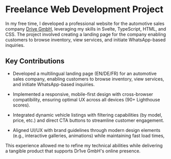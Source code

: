 # Freelance Web Development Project

In my free time, I developed a professional website for the automotive sales company [Drive GmbH](https://www.Dr1ve.ch), leveraging my skills in Svelte, TypeScript, HTML, and CSS.
The project involved creating a landing page for the company enabling customers to browse inventory, view services, and initiate WhatsApp-based inquiries.

## Key Contributions

- Developed a multilingual landing page (EN/DE/FR) for an automotive sales company, enabling customers to browse inventory, view services, and initiate WhatsApp-based inquiries.

- Implemented a responsive, mobile-first design with cross-browser compatibility, ensuring optimal UX across all devices (90+ Lighthouse scores).

- Integrated dynamic vehicle listings with filtering capabilities (by model, price, etc.) and direct CTA buttons to streamline customer engagement.

- Aligned UI/UX with brand guidelines through modern design elements (e.g., interactive galleries, animations) while maintaining fast load times,

<p> This experience allowed me to refine my technical abilities while delivering a tangible product that supports Dr1ve GmbH's online presence. </p>
